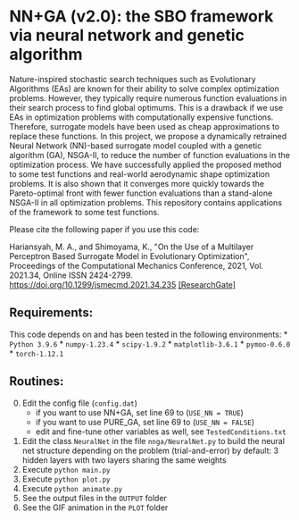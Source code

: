 # NN+GA (v2.0): the SBO framework via neural network and genetic algorithm 

Nature-inspired stochastic search techniques such as Evolutionary Algorithms (EAs) are known for their ability to solve complex optimization problems. However, they typically require numerous function evaluations in their search process to find global optimums. This is a drawback if we use EAs in optimization problems with computationally expensive functions. Therefore, surrogate models have been used as cheap approximations to replace these functions. In this project, we propose a dynamically retrained Neural Network (NN)-based surrogate model coupled with a genetic algorithm (GA), NSGA-II, to reduce the number of function evaluations in the optimization process. We have successfully applied the proposed method to some test functions and real-world aerodynamic shape optimization problems. It is also shown that it converges more quickly towards the Pareto-optimal front with fewer function evaluations than a stand-alone NSGA-II in all optimization problems. This repository contains applications of the framework to some test functions.

Please cite the following paper if you use this code:

Hariansyah, M. A., and Shimoyama, K., "On the Use of a Multilayer Perceptron Based Surrogate Model in Evolutionary Optimization", Proceedings of the Computational Mechanics Conference, 2021,
Vol. 2021.34, Online ISSN 2424-2799.
https://doi.org/10.1299/jsmecmd.2021.34.235
[[ResearchGate]](https://www.researchgate.net/publication/363653550_On_the_use_of_a_multilayer_perceptron_based_surrogate_model_in_evolutionary_optimization)


## Requirements:

This code depends on and has been tested in the following environments:
    * `Python 3.9.6`
    * `numpy-1.23.4`
    * `scipy-1.9.2`
    * `matplotlib-3.6.1`
    * `pymoo-0.6.0`
    * `torch-1.12.1`

## Routines:

0. Edit the config file (`config.dat`)
      * if you want to use NN+GA, set line 69 to (`USE_NN = TRUE`)
      * if you want to use PURE_GA, set line 69 to (`USE_NN = FALSE`)
      * edit and fine-tune other variables as well, see `TestedConditions.txt`
1. Edit the class `NeuralNet` in the file `nnga/NeuralNet.py` to build
   the neural net structure depending on the problem (trial-and-error)
   by default: 3 hidden layers with two layers sharing the same weights
2. Execute `python main.py`
3. Execute `python plot.py`
4. Execute `python animate.py`
5. See the output files in the `OUTPUT` folder
6. See the GIF animation in the `PLOT` folder